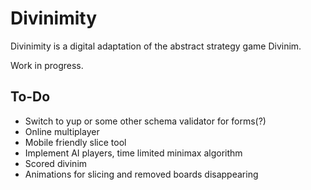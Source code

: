 # Divinimity

Divinimity is a digital adaptation of the abstract strategy game Divinim.

Work in progress.

## To-Do

- Switch to yup or some other schema validator for forms(?)
- Online multiplayer
- Mobile friendly slice tool
- Implement AI players, time limited minimax algorithm
- Scored divinim
- Animations for slicing and removed boards disappearing
